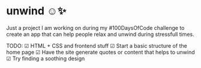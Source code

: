 # unwind ☺✨

Just a project I am working on during my #100DaysOfCode challenge to create an app that can help people relax and unwind during stressfull times. 

TODO:
☑ HTML + CSS and frontend stuff
☑ Start a basic structure of the home page
☑ Have the site generate quotes or content that helps to unwind
☑ Try finding a soothing design

